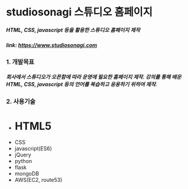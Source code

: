 # studiosonagi 스튜디오 홈페이지

##### HTML, CSS, javascript 등을 활용한 스튜디오 홈페이지 제작
##### link: https://www.studiosonagi.com

### 1. 개발목표
##### 회사에서 스튜디오가 오픈함에 따라 운영에 필요한 홈페이지 제작. 강의를 통해 배운 HTML, CSS, javascript 등의 언어를 복습하고 응용하기 위하여 제작.

### 2. 사용기술
  * # HTML5
  * CSS
  * javascript(ES6)
  * jQuery
  * python
  * flask
  * mongoDB
  * AWS(EC2, route53)

